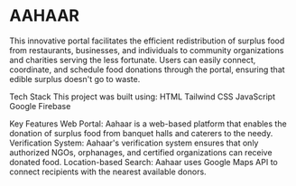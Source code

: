 # AAHAAR

This innovative portal facilitates the efficient redistribution of surplus food from restaurants, businesses, and individuals to community organizations and charities serving the less fortunate. Users can easily connect, coordinate, and schedule food donations through the portal, ensuring that edible surplus doesn't go to waste.

Tech Stack
This project was built using:
HTML
Tailwind CSS
JavaScript
Google Firebase

Key Features
Web Portal: Aahaar is a web-based platform that enables the donation of surplus food from banquet halls and caterers to the needy.
Verification System: Aahaar's verification system ensures that only authorized NGOs, orphanages, and certified organizations can receive donated food.
Location-based Search: Aahaar uses Google Maps API to connect recipients with the nearest available donors.

